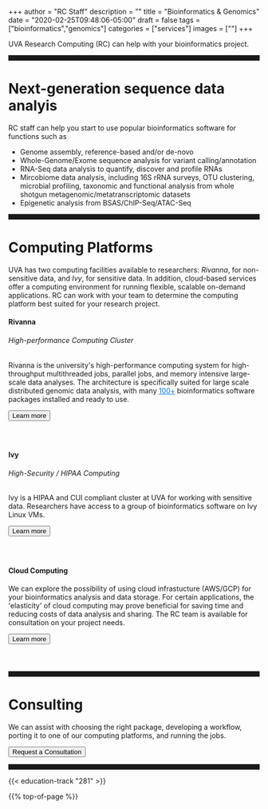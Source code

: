 +++
author = "RC Staff"
description = ""
title = "Bioinformatics & Genomics"
date = "2020-02-25T09:48:06-05:00"
draft = false
tags = ["bioinformatics","genomics"]
categories = ["services"]
images = [""]
+++

<p class=lead>UVA Research Computing (RC) can help with your bioinformatics project.</p>

<hr size=1 style="padding-bottom:10px;" />

# Next-generation sequence data analyis

RC staff can help you start to use popular bioinformatics software for functions such as

* Genome assembly, reference-based and/or de-novo
* Whole-Genome/Exome sequence analysis for variant calling/annotation
* RNA-Seq data analysis to quantify, discover and profile RNAs
* Mircobiome data analysis, including 16S rRNA surveys, OTU clustering, microbial profiling, taxonomic and functional analysis from whole shotgun metagenomic/metatranscriptomic datasets
* Epigenetic analysis from BSAS/ChIP-Seq/ATAC-Seq

<hr size=1 style="padding-bottom:10px;" />

# Computing Platforms

UVA has two computing facilities available to researchers: _Rivanna_, for non-sensitive data, and _Ivy_, for sensitive data. In addition, cloud-based services offer a computing environment for running flexible, scalable on-demand applications. RC can work with your team to determine the computing platform best suited for your research project.  

<div class="card">
  <div class="card-block">
    <h4 class="card-title">Rivanna</h4>
    <h6 class="card-subtitle mb-2 text-muted">High-performance Computing Cluster</h6>
    <p class="card-text">
	Rivanna is the university's high-performance computing system for high-throughput multithreaded jobs, parallel jobs, and memory intensive large-scale data analyses. The architecture is specifically suited for large scale distributed genomic data analysis, with many <a href="https://www.rc.virginia.edu/userinfo/rivanna/software/bioinformatics" style="color:#0275d8";>100+</a> bioinformatics software packages installed and ready to use.   
    </p>
	<a href="https://www.rc.virginia.edu/userinfo/rivanna/overview/" class="card-link" target="_blank"><button class="btn  btn-primary">Learn more</button></a>
  </div>
</div>

<div style="height:40px;"></div>

<div class="card">
  <div class="card-block">
    <h4 class="card-title">Ivy</h4>
    <h6 class="card-subtitle mb-2 text-muted">High-Security / HIPAA Computing</h6>
    <p class="card-text">
	Ivy is a HIPAA and CUI compliant cluster at UVA for working with sensitive data. Researchers have access to a group of bioinformatics software on Ivy Linux VMs.  
    </p>
	<a href="/userinfo/ivy/overview" class="card-link"><button class="btn  btn-primary">Learn more</button></a>
  </div>
</div>

<div style="height:40px;"></div>

<div class="card">
  <div class="card-block">
    <h4 class="card-title">Cloud Computing</h4>
    <p class="card-text">
	We can explore the possibility of using cloud infrastucture (AWS/GCP) for your bioinformatics analysis and data storage. For certain applications, the 'elasticity' of cloud computing may prove beneficial for saving time and reducing costs of data analysis and sharing. The RC team is available for consultation on your project needs.      
    </p>
	<a href="/service/cloud/" class="card-link"><button class="btn  btn-primary">Learn more</button></a>
  </div>
</div>

<div style="height:40px;"></div>

<hr size=1 style="padding-bottom:10px;" />


# Consulting

We can assist with choosing the right package, developing a workflow, porting it to one of our computing platforms, and running the jobs.

[<button class="btn  btn-primary">Request a Consultation</button>](/service/consult/)

<hr size=1 style="padding-bottom:10px;" />

{{< education-track "281" >}}

{{% top-of-page %}}
